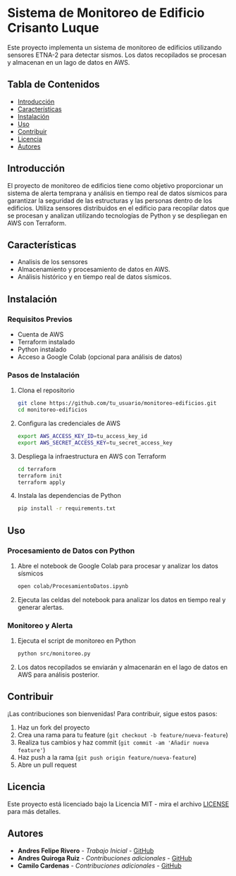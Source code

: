 # Sistema de Monitoreo de Edificio Crisanto Luque

Este proyecto implementa un sistema de monitoreo de edificios utilizando sensores ETNA-2 para detectar sismos. Los datos recopilados se procesan y almacenan en un lago de datos en AWS.

## Tabla de Contenidos

- [Introducción](#introducción)
- [Características](#características)
- [Instalación](#instalación)
- [Uso](#uso)
- [Contribuir](#contribuir)
- [Licencia](#licencia)
- [Autores](#autores)

## Introducción

El proyecto de monitoreo de edificios tiene como objetivo proporcionar un sistema de alerta temprana y análisis en tiempo real de datos sísmicos para garantizar la seguridad de las estructuras y las personas dentro de los edificios. Utiliza sensores distribuidos en el edificio para recopilar datos que se procesan y analizan utilizando tecnologías de Python y se despliegan en AWS con Terraform.

## Características

- Analisis de los sensores
- Almacenamiento y procesamiento de datos en AWS.
- Análisis histórico y en tiempo real de datos sísmicos.

## Instalación

### Requisitos Previos

- Cuenta de AWS
- Terraform instalado
- Python instalado
- Acceso a Google Colab (opcional para análisis de datos)

### Pasos de Instalación

1. Clona el repositorio

    ```bash
    git clone https://github.com/tu_usuario/monitoreo-edificios.git
    cd monitoreo-edificios
    ```

2. Configura las credenciales de AWS

    ```bash
    export AWS_ACCESS_KEY_ID=tu_access_key_id
    export AWS_SECRET_ACCESS_KEY=tu_secret_access_key
    ```

3. Despliega la infraestructura en AWS con Terraform

    ```bash
    cd terraform
    terraform init
    terraform apply
    ```

4. Instala las dependencias de Python

    ```bash
    pip install -r requirements.txt
    ```

## Uso

### Procesamiento de Datos con Python

1. Abre el notebook de Google Colab para procesar y analizar los datos sísmicos

    ```bash
    open colab/ProcesamientoDatos.ipynb
    ```

2. Ejecuta las celdas del notebook para analizar los datos en tiempo real y generar alertas.

### Monitoreo y Alerta

1. Ejecuta el script de monitoreo en Python

    ```bash
    python src/monitoreo.py
    ```

2. Los datos recopilados se enviarán y almacenarán en el lago de datos en AWS para análisis posterior.

## Contribuir

¡Las contribuciones son bienvenidas! Para contribuir, sigue estos pasos:

1. Haz un fork del proyecto
2. Crea una rama para tu feature (`git checkout -b feature/nueva-feature`)
3. Realiza tus cambios y haz commit (`git commit -am 'Añadir nueva feature'`)
4. Haz push a la rama (`git push origin feature/nueva-feature`)
5. Abre un pull request

## Licencia

Este proyecto está licenciado bajo la Licencia MIT - mira el archivo [LICENSE](LICENSE) para más detalles.

## Autores

- **Andres Felipe Rivero** - *Trabajo Inicial* - [GitHub]([https://github.com/afriveros)
- **Andres Quiroga Ruiz** - *Contribuciones adicionales* - [GitHub](https://github.com/AndresR10Q)
- **Camilo Cardenas** - *Contribuciones adicionales* - [GitHub](https://github.com/kmilo95)
